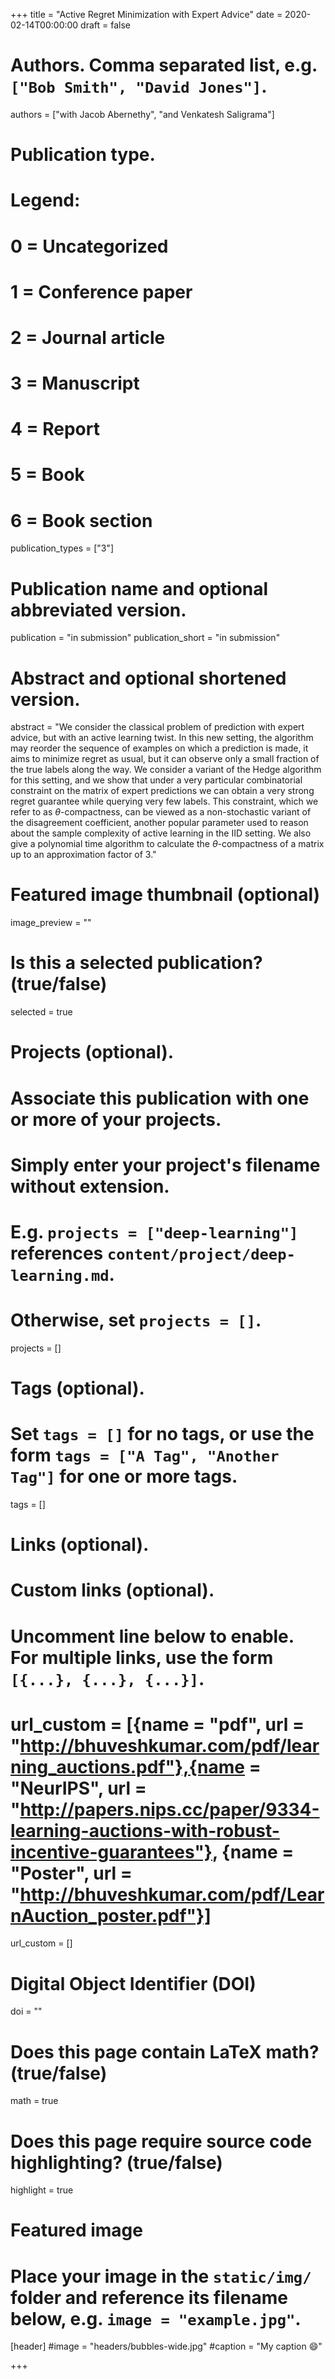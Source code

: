 +++
title = "Active Regret Minimization with Expert Advice"
date = 2020-02-14T00:00:00
draft = false

# Authors. Comma separated list, e.g. `["Bob Smith", "David Jones"]`.
authors = ["with Jacob Abernethy", "and Venkatesh Saligrama"]

# Publication type.
# Legend:
# 0 = Uncategorized
# 1 = Conference paper
# 2 = Journal article
# 3 = Manuscript
# 4 = Report
# 5 = Book
# 6 = Book section
publication_types = ["3"]

# Publication name and optional abbreviated version.
publication = "in submission"
publication_short = "in submission"

# Abstract and optional shortened version.
abstract = "We consider the classical problem of prediction with expert advice, but with an active learning twist. In this new setting, the algorithm may reorder the sequence of examples on which a prediction is made, it aims to minimize regret as usual, but it can observe only a small fraction of the true labels along the way. We consider a variant of the Hedge algorithm for this setting, and we show that under a very particular combinatorial constraint on the matrix of expert predictions we can obtain a very strong regret guarantee while querying very few labels. This constraint, which we refer to as $\theta$-compactness, can be viewed as a non-stochastic variant of the disagreement coefficient, another popular parameter used to reason about the sample complexity of active learning in the IID setting. We also give a polynomial time algorithm to calculate the $\theta$-compactness of a matrix up to an approximation factor of 3."

# Featured image thumbnail (optional)
image_preview = ""

# Is this a selected publication? (true/false)
selected = true

# Projects (optional).
#   Associate this publication with one or more of your projects.
#   Simply enter your project's filename without extension.
#   E.g. `projects = ["deep-learning"]` references `content/project/deep-learning.md`.
#   Otherwise, set `projects = []`.
projects = []

# Tags (optional).
#   Set `tags = []` for no tags, or use the form `tags = ["A Tag", "Another Tag"]` for one or more tags.
tags = []

# Links (optional).


# Custom links (optional).
#   Uncomment line below to enable. For multiple links, use the form `[{...}, {...}, {...}]`.
# url_custom = [{name = "pdf", url = "http://bhuveshkumar.com/pdf/learning_auctions.pdf"},{name = "NeurIPS", url = "http://papers.nips.cc/paper/9334-learning-auctions-with-robust-incentive-guarantees"}, {name = "Poster", url = "http://bhuveshkumar.com/pdf/LearnAuction_poster.pdf"}]
url_custom = []

# Digital Object Identifier (DOI)
doi = ""

# Does this page contain LaTeX math? (true/false)
math = true

# Does this page require source code highlighting? (true/false)
highlight = true

# Featured image
# Place your image in the `static/img/` folder and reference its filename below, e.g. `image = "example.jpg"`.
[header]
#image = "headers/bubbles-wide.jpg"
#caption = "My caption :smile:"

+++
